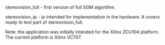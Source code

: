 
stereovision_full - first version of full SGM algorithm.

stereovision_ip - ip intended for implementation in the hardware. It covers ready to test part of stereovision_full.

Note: the application was initially intended for the Xilinx ZCU104 platform. The current platform is Xilinx VC707.